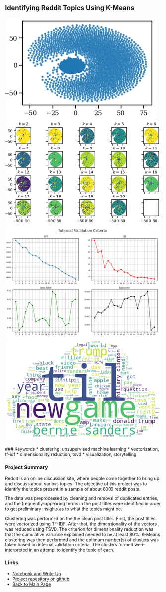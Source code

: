 ## Identifying Reddit Topics Using K-Means

<div class="gridwrapper">
  <div class="one"><img src="../images/redditminiproject/dim_redux_1.jpg?raw=true"/></div>
  <div class="two"><img src="../images/redditminiproject/clustering_1.jpg?raw=true"/></div>
  <div class="three"><img src="../images/redditminiproject/internal_val_1.jpg?raw=true"/></div>
  <div class="four"><img src="../images/redditminiproject/reddit_wordcloud_1.jpg?raw=true"/></div>
</div>

<br />
### Keywords
* clustering, unsupervised machine learning
* vectorization, tf-idf
* dimensionality reduction, tsvd
* visualization, storytelling

### Project Summary
Reddit is an online discussion site, where people come together to bring up and discuss about various topics. The objective of this project was to identify the topics present in a sample of about 6000 reddit posts.

The data was preprocessed by cleaning and removal of duplicated entries, and the frequently-appearing terms in the post titles were identified in order to get preliminary insights as to what the topics might be.

Clustering was performed on the the clean post titles. First, the post titles were vectorized using TF-IDF. After that, the dimensionality of the vectors was reduced using TSVD. The criterion for dimensionality reduction was that the cumulative variance explained needed to be at least 80%. K-Means clustering was then performed and the optimum number(s) of clusters was taken based on internal validation criteria. The clusters formed were interpreted in an attempt to identify the topic of each.

### Links
* [Notebook and Write-Up](/html_previews/redditminiproject/redditminiproject.html)
* [Project repository on github](https://github.com/oonrezak/reddit_mini_project)
* [Back to Main Page](https://oonrezak.github.io/)